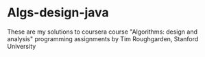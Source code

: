 # Algs-design-java

These are my solutions to coursera course "Algorithms: design and analysis" programming assignments 
by Tim Roughgarden, Stanford University
